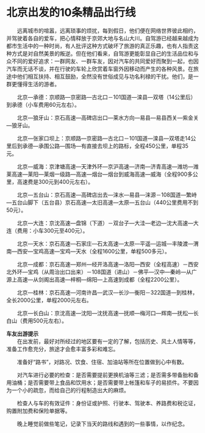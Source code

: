 # 北京出发的10条精品出行线  

&emsp;&emsp;远离城市的喧嚣，远离琐事的烦扰，每到假日，他们便在网络世界彼此相约，并驾驶着各自的爱车，把心情释放于京郊大地与名山大川。自驾游已经越来越成为都市生活中的一种时尚，有人批评这种方式破坏了旅游的真正乐趣，也有人指责这种方式是对自然美景的叛逆。但在他们看来，自驾游更能彰显自己的生活品位和与众不同的爱好追求：一群网友、一群车友，因对汽车的共同爱好而聚到一起，也因汽车而无话不谈，并在行驶的车轮上欣赏着车窗外因移动而产生的各种风景。在旅途中他们相互扶持、相互鼓励，全然没有世俗成见与功名利禄的干扰。他们，是一群更懂得生活的游者。  

&emsp;&emsp;北京—承德：京顺路—京密路—古北口－101国道—滦县—双塔（14公里后）到承德（小车费用60元左右）。  

&emsp;&emsp;北京—狼牙山：京石高速—高碑店出口—莱水方向—易县—易县西关—紫金关—狼牙山。  

&emsp;&emsp;北京—张家口坝上：京顺路—京密路—古北口－101国道—滦县—双塔走14公里后到承德—承围公路—围场—有直接去坝上的路标，全程450公里，单程35元。  

&emsp;&emsp;北京—威海：京津塘高速—天津外环—京沪高速—济南—济青高速—潍坊—潍莱高速—莱阳—莱烟一级路—高速—烟台—烟台到威海高速—威海（全程900多公里，高速费是300元到400元左右）。  

&emsp;&emsp;北京—五台山：京石高速—高碑店出去—涞水—易县—涞源－108国道—繁峙—五台山脚下（五台县）京石高速—太旧高速—太原—五台山（440公里费用不到50元）。  

&emsp;&emsp;北京—大连：京沈高速—盘锦（下道）－双台子—大洼—老边—沈大高速—大连（费用：小车300元至400元）。  

&emsp;&emsp;北京—天水：京石高速—石家庄—石太高速—太原—平遥—运城—丰陵渡—渭南—西安—宝鸡高速—宝鸡—天水（全程1600公里，单程500多元）。  

&emsp;&emsp;北京—成都：京石高速—郑州—经开洛高速—洛阳—西安（全程高速）－西安北外环—宝鸡（从周治出口出来）－108国道（进山）－佛平—汉中—秦岭—从广源上高速—从剑阁出高速—梓桐—绵阳—上高速到成都（全程2200公里）。  

&emsp;&emsp;北京—桂林：京石高速—河南许昌—武汉—长沙—衡阳－322国道—到桂林，全长2000公里，单程2000元左右。  

&emsp;&emsp;北京—长白山：京沈高速—沈阳—沈抚高速—抚顺—梅河口—辉南—抚松—长白山（费用500元左右）。  

**车友出游提示**  
&emsp;&emsp;在出发前，最好对所经过的地区要有一定的了解，包括历史、风土人情等等，准备工作愈充分，旅途才会愈丰富多彩和难忘。  

&emsp;&emsp;准备好“路书”，对路况、饮食、住宿、加油站等所在位置做到心中有数。  

&emsp;&emsp;对汽车进行必要的检查：是否需要提前更换机油等三滤；是否需多带备胎和备用油桶；是否需要带上食品和饮用水；是否需要带上帐篷和车子的易损件。不要因为一个小的疏忽，而给自己的行程制造出大的麻烦。  

&emsp;&emsp;检查人与车的有效证件：身份证或护照、行驶本、驾驶本、养路费和税讫证，购置附加费和保险单据等。  

&emsp;&emsp;晚上睡觉前做些笔记，记录下当天的路线和遇到的一些事情，以作纪念。  
